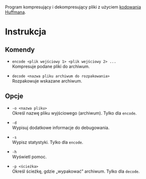 Program kompresujący i dekompresujący pliki z użyciem [kodowania Huffmana](https://pl.wikipedia.org/wiki/Kodowanie_Huffmana).

# Instrukcja

## Komendy

- `encode <plik wejściowy 1> <plik wejściowy 2> ...`  
  Kompresuje podane pliki do archiwum.

- `decode <nazwa pliku archiwum do rozpakowania>`  
  Rozpakowuje wskazane archiwum.

## Opcje

- `-o <nazwa pliku>`  
  Określ nazwę pliku wyjściowego (archiwum). Tylko dla `encode`.

- `-d`  
  Wypisuj dodatkowe informacje do debugowania.

- `-s`  
  Wypisz statystyki. Tylko dla `encode`.

- `-h`  
  Wyświetl pomoc.

- `-p <ścieżka>`  
  Określ ścieżkę, gdzie „wypakować” archiwum. Tylko dla `decode`.

